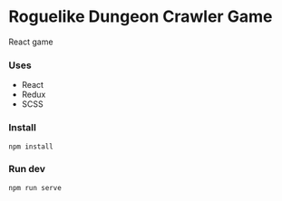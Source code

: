 # Roguelike Dungeon Crawler Game

React game

### Uses
- React
- Redux
- SCSS

### Install

```
npm install
```

### Run dev

```
npm run serve
```
